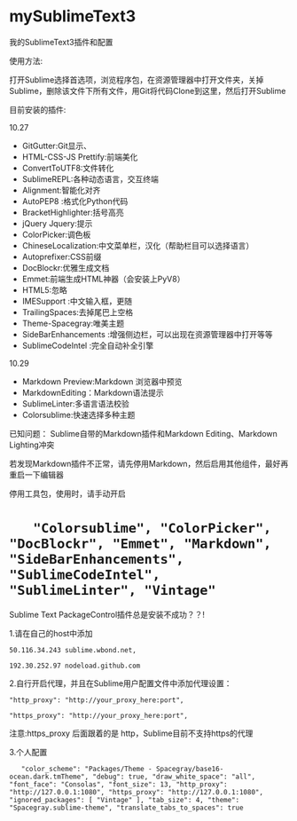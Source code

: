 # mySublimeText3
我的SublimeText3插件和配置

使用方法:
  
   打开Sublime选择首选项，浏览程序包，在资源管理器中打开文件夹，关掉Sublime，删除该文件下所有文件，用Git将代码Clone到这里，然后打开Sublime


目前安装的插件:

10.27

+ GitGutter:Git显示、
+ HTML-CSS-JS Prettify:前端美化
+ ConvertToUTF8:文件转化
+ SublimeREPL:各种动态语言，交互终端
+ Alignment:智能化对齐
+ AutoPEP8 :格式化Python代码
+ BracketHighlighter:括号高亮
+ jQuery Jquery:提示
+ Color​Picker:调色板
+ ChineseLocalization:中文菜单栏，汉化（帮助栏目可以选择语言）
+ Autoprefixer:CSS前缀
+ DocBlockr:优雅生成文档
+ Emmet:前端生成HTML神器（会安装上PyV8）
+ HTML5:忽略
+ IMESupport :中文输入框，更随
+ TrailingSpaces:去掉尾巴上空格
+ Theme-Spacegray:唯美主题
+ SideBarEnhancements :增强侧边栏，可以出现在资源管理器中打开等等
+ SublimeCodeIntel :完全自动补全引擎

10.29

+ Markdown Preview:Markdown 浏览器中预览
+ MarkdownEditing：Markdown语法提示
+ SublimeLinter:多语言语法校验
+ Colorsublime:快速选择多种主题

已知问题：
Sublime自带的Markdown插件和Markdown Editing、Markdown Lighting冲突

若发现Markdown插件不正常，请先停用Markdown，然后启用其他组件，最好再重启一下编辑器


停用工具包，使用时，请手动开启


`    "Colorsublime",
    "ColorPicker",
    "DocBlockr",
    "Emmet",
    "Markdown",
    "SideBarEnhancements",
    "SublimeCodeIntel",
    "SublimeLinter",
    "Vintage"
`
==========================


Sublime Text PackageControl插件总是安装不成功？？!

1.请在自己的host中添加

`
    50.116.34.243 sublime.wbond.net,
`

`
    192.30.252.97 nodeload.github.com
`



2.自行开启代理，并且在Sublime用户配置文件中添加代理设置：

`
    "http_proxy": "http://your_proxy_here:port",
`

`
    "https_proxy": "http://your_proxy_here:port",
`

注意:https_proxy 后面跟着的是 http，Sublime目前不支持https的代理



3.个人配置

`    "color_scheme": "Packages/Theme - Spacegray/base16-ocean.dark.tmTheme",
    "debug": true,
    "draw_white_space": "all",
    "font_face": "Consolas",
    "font_size": 13,
    "http_proxy": "http://127.0.0.1:1080",
    "https_proxy": "http://127.0.0.1:1080",
    "ignored_packages":
    [
        "Vintage"
    ],
    "tab_size": 4,
    "theme": "Spacegray.sublime-theme",
    "translate_tabs_to_spaces": true
`